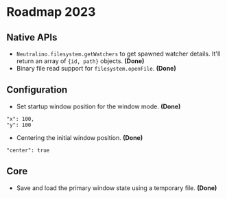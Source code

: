 # Roadmap 2023

## Native APIs

- `Neutralino.filesystem.getWatchers` to get spawned watcher details. It'll return an array of `{id, path}` objects. **(Done)**
- Binary file read support for `filesystem.openFile`. **(Done)**

## Configuration

- Set startup window position for the window mode. **(Done)**

```
"x": 100,
"y": 100
```
- Centering the initial window position. **(Done)**
```
"center": true
```

## Core
- Save and load the primary window state using a temporary file. **(Done)**
